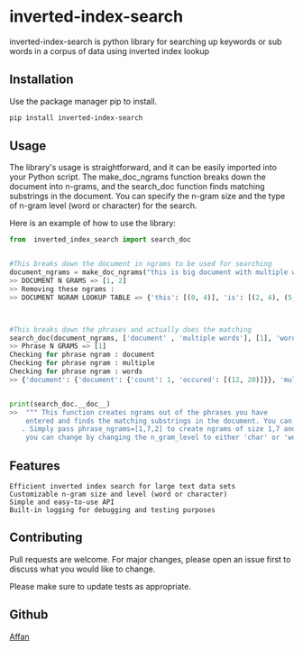 # inverted-index-search
inverted-index-search is python library for searching up keywords or sub words in a corpus of data using inverted index lookup

## Installation

Use the package manager pip to install.

```bash
pip install inverted-index-search
```

## Usage

The library's usage is straightforward, and it can be easily imported into your Python script. The make_doc_ngrams function breaks down the document into n-grams, and the search_doc function finds matching substrings in the document. You can specify the n-gram size and the type of n-gram level (word or character) for the search.

Here is an example of how to use the library:

```python
from  inverted_index_search import search_doc


#This breaks down the document in ngrams to be used for searching
document_ngrams = make_doc_ngrams("this is big document with multiple words and sentences", "word", [1,2], verbose=True)
>> DOCUMENT N GRAMS => [1, 2]
>> Removing these ngrams :  
>> DOCUMENT NGRAM LOOKUP TABLE => {'this': [(0, 4)], 'is': [(2, 4), (5, 7)], 'big': [(8, 11)], 'document': [(12, 20)], 'with': [(21, 25)], 'multiple': [(26, 34)], 'words': [(35, 40)], 'and': [(41, 44)], 'sentences': [(45, 54)], 'this is': [(0, 7)], 'is big': [(5, 11)], 'big document': [(8, 20)], 'document with': [(12, 25)], 'with multiple': [(21, 34)], 'multiple words': [(26, 40)], 'words and': [(35, 44)], 'and sentences': [(41, 54)]}



#This breaks down the phrases and actually does the matching
search_doc(document_ngrams, ['document' , 'multiple words'], [1], 'word', verbose=True))
>> Phrase N GRAMS => [1]
Checking for phrase ngram : document
Checking for phrase ngram : multiple
Checking for phrase ngram : words
>> {'document': {'document': {'count': 1, 'occured': [(12, 20)]}}, 'multiple words': {'multiple': {'count': 1, 'occured': [(26, 34)]}, 'words': {'count': 1, 'occured': [(35, 40)]}}}


print(search_doc.__doc__)
>>  """ This function creates ngrams out of the phrases you have
    entered and finds the matching substrings in the document. You can specify what ngram for using phrase_ngrams paramter and
   . Simply pass phrase_ngrams=[1,7,2] to create ngrams of size 1,7 and 2. There are two level ngram either words or chaarcter which
    you can change by changing the n_gram_level to either 'char' or 'word'. To turn on logging setting verbose to True"""

```

## Features

    Efficient inverted index search for large text data sets
    Customizable n-gram size and level (word or character)
    Simple and easy-to-use API
    Built-in logging for debugging and testing purposes

## Contributing

Pull requests are welcome. For major changes, please open an issue first
to discuss what you would like to change.

Please make sure to update tests as appropriate.

## Github

[Affan](https://github.com/Affanmir)
